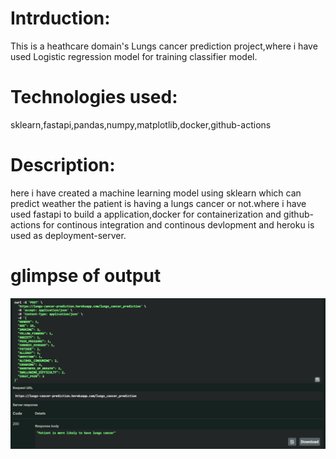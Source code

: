 # Intrduction:
This is a heathcare domain's Lungs cancer prediction project,where i have used Logistic regression model for training classifier model.


# Technologies used:
sklearn,fastapi,pandas,numpy,matplotlib,docker,github-actions


# Description:
here i have created a machine learning model using sklearn which can predict weather the patient is having a lungs cancer or not.where i have used fastapi to build a application,docker for containerization and github-actions for continous integration and continous devlopment and heroku is used as deployment-server.

# glimpse of output
![alt text](https://github.com/Vinayak-HUB1/Lung_Cancer_prediction_using-fastapi-docker-and-github-actions/blob/master/output.png)
